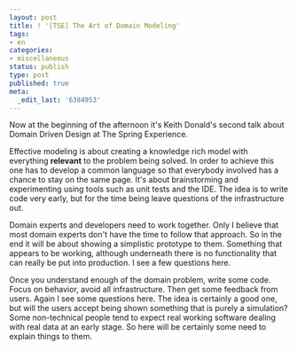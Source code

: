 ```yaml
---
layout: post
title: ! '[TSE] The Art of Domain Modeling'
tags:
- en
categories:
- miscellaneous
status: publish
type: post
published: true
meta:
  _edit_last: '6384953'
---
```

<p>Now at the beginning of the afternoon it's Keith Donald's second talk about Domain Driven Design at The Spring Experience.</p>

<p>Effective modeling is about creating a knowledge rich model with everything <strong>relevant</strong> to the problem being solved. In order to achieve this one has to develop a common language so that everybody involved has a chance to stay on the same page. It's about brainstorming and experimenting using tools such as unit tests and the IDE. The idea is to write code very early, but for the time being leave questions of the infrastructure out.</p>

<p>Domain experts and developers need to work together. Only I believe that most domain experts don't have the time to follow that approach. So in the end it will be about showing a simplistic prototype to them. Something that appears to be working, although underneath there is no functionality that can really be put into production. I see a few questions here.</p>

<p>Once you understand enough of the domain problem, write some code. Focus on behavior, avoid all infrastructure. Then get some feedback from users. Again I see some questions here. The idea is certainly a good one, but will the users accept being shown something that is purely a simulation? Some non-technical people tend to expect real working software dealing with real data at an early stage. So here will be certainly some need to explain things to them.</p>


